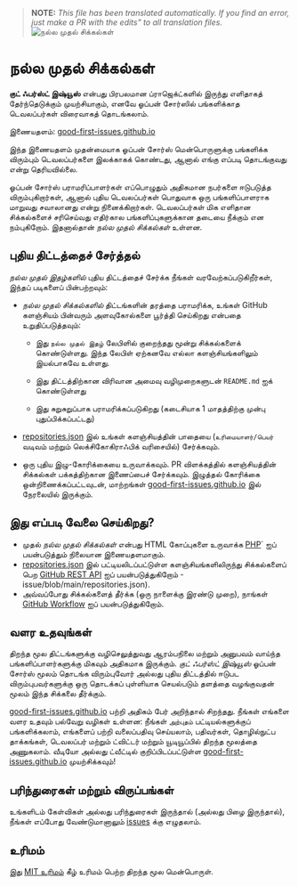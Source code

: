 >**NOTE:** _This file has been translated automatically. If you find an error, just make a PR with the edits" to all translation files._
![நல்ல முதல் சிக்கல்கள்](../assets/github/social-preview.png)

# நல்ல முதல் சிக்கல்கள்

**குட் ஃபர்ஸ்ட் இஷ்யூஸ்** என்பது பிரபலமான ப்ராஜெக்ட்களில் இருந்து எளிதாகத் தேர்ந்தெடுக்கும் முயற்சியாகும், எனவே ஓப்பன் சோர்ஸில் பங்களிக்காத டெவலப்பர்கள் விரைவாகத் தொடங்கலாம்.

இணையதளம்: [good-first-issues.github.io](https://good-first-issues.github.io)

இந்த இணையதளம் முதன்மையாக ஓப்பன் சோர்ஸ் மென்பொருளுக்கு பங்களிக்க விரும்பும் டெவலப்பர்களை இலக்காகக் கொண்டது, ஆனால் எங்கு எப்படி தொடங்குவது என்று தெரியவில்லை.

ஓப்பன் சோர்ஸ் பராமரிப்பாளர்கள் எப்பொழுதும் அதிகமான நபர்களை ஈடுபடுத்த விரும்புகிறார்கள், ஆனால் புதிய டெவலப்பர்கள் பொதுவாக ஒரு பங்களிப்பாளராக மாறுவது சவாலானது என்று நினைக்கிறார்கள். டெவலப்பர்கள் மிக எளிதான சிக்கல்களைச் சரிசெய்வது எதிர்கால பங்களிப்புகளுக்கான தடையை நீக்கும் என நம்புகிறோம். இதனால்தான் *நல்ல முதல் சிக்கல்கள்* உள்ளன.

## புதிய திட்டத்தைச் சேர்த்தல்

*நல்ல முதல் இதழ்களில்* புதிய திட்டத்தைச் சேர்க்க நீங்கள் வரவேற்கப்படுகிறீர்கள், இந்தப் படிகளைப் பின்பற்றவும்:

- *நல்ல முதல் சிக்கல்களில்* திட்டங்களின் தரத்தை பராமரிக்க, உங்கள் GitHub களஞ்சியம் பின்வரும் அளவுகோல்களை பூர்த்தி செய்கிறது என்பதை உறுதிப்படுத்தவும்:

     - இது `நல்ல முதல் இதழ்` லேபிளில் குறைந்தது மூன்று சிக்கல்களைக் கொண்டுள்ளது. இந்த லேபிள் ஏற்கனவே எல்லா களஞ்சியங்களிலும் இயல்பாகவே உள்ளது.

     - இது திட்டத்திற்கான விரிவான அமைவு வழிமுறைகளுடன் `README.md` ஐக் கொண்டுள்ளது

     - இது சுறுசுறுப்பாக பராமரிக்கப்படுகிறது (கடைசியாக 1 மாதத்திற்கு முன்பு புதுப்பிக்கப்பட்டது)

- [repositories.json](https://github.com/gomzyakov/good-first-issue/blob/main/repositories.json) இல் உங்கள் களஞ்சியத்தின் பாதையை (`உரிமையாளர்/பெயர்` வடிவம் மற்றும் லெக்சிகோகிராஃபிக் வரிசையில்) சேர்க்கவும்.

- ஒரு புதிய இழு-கோரிக்கையை உருவாக்கவும். PR விளக்கத்தில் களஞ்சியத்தின் சிக்கல்கள் பக்கத்திற்கான இணைப்பைச் சேர்க்கவும். இழுத்தல் கோரிக்கை ஒன்றிணைக்கப்பட்டவுடன், மாற்றங்கள் [good-first-issues.github.io](https://good-first-issues.github.io) இல் நேரலையில் இருக்கும்.

## இது எப்படி வேலை செய்கிறது?

- முதல் *நல்ல முதல் சிக்கல்கள்* என்பது HTML கோப்புகளை உருவாக்க [PHP](https://www.php.net)` ஐப் பயன்படுத்தும் நிலையான இணையதளமாகும்.
- [repositories.json](https://github.com/gomzyakov/good-first) இல் பட்டியலிடப்பட்டுள்ள களஞ்சியங்களிலிருந்து சிக்கல்களைப் பெற [GitHub REST API](https://docs.github.com/en/rest) ஐப் பயன்படுத்துகிறோம் -issue/blob/main/repositories.json).
- அவ்வப்போது சிக்கல்களைத் தீர்க்க (ஒரு நாளைக்கு இரண்டு முறை), நாங்கள் [GitHub Workflow](https://docs.github.com/en/actions/using-workflows) ஐப் பயன்படுத்துகிறோம்.

## வளர உதவுங்கள்

திறந்த மூல திட்டங்களுக்கு வழிசெலுத்துவது ஆரம்பநிலை மற்றும் அனுபவம் வாய்ந்த பங்களிப்பாளர்களுக்கு மிகவும் அதிகமாக இருக்கும். *குட் ஃபர்ஸ்ட் இஷ்யூஸ்* ஓப்பன் சோர்ஸ் மூலம் தொடங்க விரும்புவோர் அல்லது புதிய திட்டத்தில் ஈடுபட விரும்புபவர்களுக்கு ஒரு தொடக்கப் புள்ளியாக செயல்படும் தளத்தை வழங்குவதன் மூலம் இந்த சிக்கலை தீர்க்கும்.

[good-first-issues.github.io](https://good-first-issues.github.io) பற்றி அதிகம் பேர் அறிந்தால் சிறந்தது. நீங்கள் எங்களை வளர உதவும் பல்வேறு வழிகள் உள்ளன: நீங்கள் `அற்புதம்` பட்டியல்களுக்குப் பங்களிக்கலாம், எங்களைப் பற்றி வலைப்பதிவு செய்யலாம், பதிவர்கள், தொழில்நுட்ப தாக்கங்கள், டெவலப்பர் மற்றும் ட்விட்டர் மற்றும் யூடியூப்பில் திறந்த மூலத்தை அணுகலாம். வீடியோ அல்லது ட்வீட்டில் குறிப்பிடப்பட்டுள்ள [good-first-issues.github.io](https://good-first-issues.github.io) முயற்சிக்கவும்!

## பரிந்துரைகள் மற்றும் விருப்பங்கள்

உங்களிடம் கேள்விகள் அல்லது பரிந்துரைகள் இருந்தால் (அல்லது பிழை இருந்தால்), நீங்கள் எப்போது வேண்டுமானாலும் [issues](https://github.com/good-first-issues/good-first-issues.github.io/issues) க்கு எழுதலாம்.

## உரிமம்

இது [MIT உரிமம்](https://github.com/good-first-issues/good-first-issues.github.io/blob/main/LICENSE) கீழ் உரிமம் பெற்ற திறந்த மூல மென்பொருள்.
